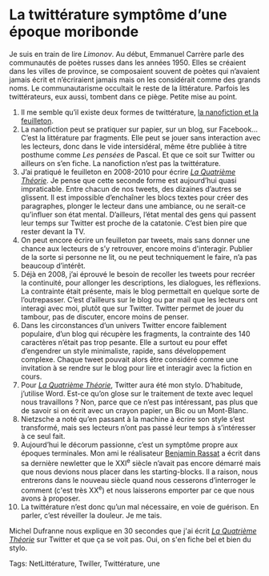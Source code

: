 # La twittérature symptôme d’une époque moribonde

Je suis en train de lire *Limonov*. Au début, Emmanuel Carrère parle des communautés de poètes russes dans les années 1950. Elles se créaient dans les villes de province, se composaient souvent de poètes qui n’avaient jamais écrit et n’écriraient jamais mais on les considérait comme des grands noms. Le communautarisme occultait le reste de la littérature. Parfois les twittérateurs, eux aussi, tombent dans ce piège. Petite mise au point.<span id="more-32529"></span>

1. Il me semble qu’il existe deux formes de twittérature, [la nanofiction et la feuilleton](http://blog.tcrouzet.com/2013/03/08/de-la-nanolitterature-au-megafeuilleton/).
2. La nanofiction peut se pratiquer sur papier, sur un blog, sur Facebook… C’est la littérature par fragments. Elle peut se jouer sans interaction avec les lecteurs, donc dans le vide intersidéral, même être publiée à titre posthume comme *Les pensées* de Pascal. Et que ce soit sur Twitter ou ailleurs on s’en fiche. La nanofiction n’est pas la twittérature.
3. J’ai pratiqué le feuilleton en 2008-2010 pour écrire [*La Quatrième Théorie*](http://blog.tcrouzet.com/la-quatrieme-theorie/). Je pense que cette seconde forme est aujourd’hui quasi impraticable. Entre chacun de nos tweets, des dizaines d’autres se glissent. Il est impossible d’enchaîner les blocs textes pour créer des paragraphes, plonger le lecteur dans une ambiance, ou ne serait-ce qu’influer son état mental. D’ailleurs, l’état mental des gens qui passent leur temps sur Twitter est proche de la catatonie. C’est bien pire que rester devant la TV.
4. On peut encore écrire un feuilleton par tweets, mais sans donner une chance aux lecteurs de s’y retrouver, encore moins d'interagir. Publier de la sorte si personne ne lit, ou ne peut techniquement le faire, n’a pas beaucoup d’intérêt.
5. Déjà en 2008, j’ai éprouvé le besoin de recoller les tweets pour recréer la continuité, pour allonger les descriptions, les dialogues, les réflexions. La contrainte était présente, mais le blog permettait en quelque sorte de l’outrepasser. C’est d’ailleurs sur le blog ou par mail que les lecteurs ont interagi avec moi, plutôt que sur Twitter. Twitter permet de jouer du tambour, pas de discuter, encore moins de penser.
6. Dans les circonstances d’un univers Twitter encore faiblement populaire, d’un blog qui récupère les fragments, la contrainte des 140 caractères n’était pas trop pesante. Elle a surtout eu pour effet d’engendrer un style minimaliste, rapide, sans développement complexe. Chaque tweet pouvait alors être considéré comme une invitation à se rendre sur le blog pour lire et interagir avec la fiction en cours.
7. Pour [*La Quatrième Théorie*](http://blog.tcrouzet.com/la-quatrieme-theorie/), Twitter aura été mon stylo. D’habitude, j’utilise Word. Est-ce qu’on glose sur le traitement de texte avec lequel nous travaillons ? Non, parce que ce n’est pas intéressant, pas plus que de savoir si on écrit avec un crayon papier, un Bic ou un Mont-Blanc.
8. Nietzsche a noté qu’en passant à la machine à écrire son style s’est transformé, mais ses lecteurs n’ont pas passé leur temps à s’intéresser à ce seul fait.
9. Aujourd’hui le décorum passionne, c’est un symptôme propre aux époques terminales. Mon ami le réalisateur [Benjamin Rassat](http://fr.wikipedia.org/wiki/Benjamin_Rassat) a écrit dans sa dernière newletter que le XXI<sup>e</sup> siècle n’avait pas encore démarré mais que nous devions nous placer dans les starting-blocks. Il a raison, nous entrerons dans le nouveau siècle quand nous cesserons d’interroger le comment (c'est très XX<sup>e</sup>) et nous laisserons emporter par ce que nous avons à proposer.
10. La twittérature n’est donc qu’un mal nécessaire, en voie de guérison. En parler, c’est réveiller la douleur. Je me tais.

Michel Dufranne nous explique en 30 secondes que j'ai écrit [*La Quatrième Théorie*](http://blog.tcrouzet.com/la-quatrieme-theorie/) sur Twitter et que ça se voit pas. Oui, on s'en fiche bel et bien du stylo.

Tags: NetLittérature, Twiller, Twittérature, une